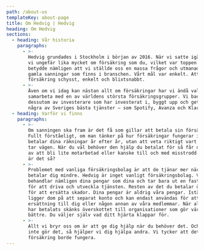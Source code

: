 ```yaml
---
path: /about-us
templateKey: about-page
title: Om Hedvig | Hedvig
heading: Om Hedvig
sections:
  - heading: Vår historia
    paragraphs:
      - >-
        Hedvig grundades i Stockholm i början av 2016. När vi satte igång kunde
        vi ungefär lika mycket om försäkring som du, vilket var toppen. Det
        betydde nämligen att vi ställde oss en massa frågor och utmanade alla
        gamla sanningar som finns i branschen. Vårt mål var enkelt. Att göra
        försäkring schysst, enkelt och blixtsnabbt.
      - >-
        Även om vi idag kan nästan allt om försäkringar har vi ändå valt att
        samarbeta med en av världens största försäkringsgrupper. Vi backas
        dessutom av investerare som har investerat i, byggt upp och gett dig
        några av Sveriges bästa tjänster – som Spotify, Avanza och Klarna.
  - heading: Varför vi finns
    paragraphs:
      - >-
        Om sanningen ska fram är det få som gillar att betala sin försäkring.
        Fullt förståeligt, om man tänker på hur försäkringar fungerar idag. Du
        betalar dina räkningar år efter år, utan att veta riktigt vart pengarna
        tar vägen. När du väl behöver den hjälp du betalat för så får du känslan
        av att bli lite motarbetad eller kanske till och med misstrodd. Varför
        är det så?
      - >-
        Problemet med vanliga försäkringsbolag är att de tjänar mer när de
        betalar dig mindre. Hedvig är inget vanligt försäkringsbolag. Vi
        behandlar nämligen dina pengar som dina och tar bara ut en fast avgift
        för att driva och utveckla tjänsten. Resten av det du betalar öronmärks
        för att ersätta skador. Dina pengar är aldrig våra pengar. Istället
        ligger dom på att separat konto och kan endast användas för att betala
        ersättning till dig eller någon annan av våra medlemmar. När alla skador
        har betalats skänks överskottet till organisationer som gör världen
        bättre. Du väljer själv vad ditt hjärta klappar för.
      - >-
        Allt vi bryr oss om är att ge dig hjälp när du behöver det. Och när du
        inte gör det, så hjälper vi dig hjälpa andra. Vi tycker att det är så
        försäkring borde fungera.
---
```


